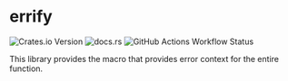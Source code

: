 # errify

![Crates.io Version](https://img.shields.io/crates/v/errify?style=flat-square)
![docs.rs](https://img.shields.io/docsrs/errify?style=flat-square)
![GitHub Actions Workflow Status](https://img.shields.io/github/actions/workflow/status/LazyMechanic/errify/Rust?style=flat-square)

This library provides the macro that provides error context for the entire function.